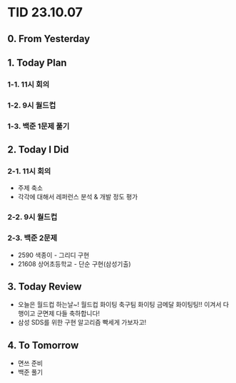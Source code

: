 # TID 23.10.07

## 0. From Yesterday

## 1. Today Plan

### 1-1. 11시 회의

### 1-2. 9시 월드컵

### 1-3. 백준 1문제 풀기

## 2. Today I Did

### 2-1. 11시 회의

- 주제 축소
- 각각에 대해서 레퍼런스 분석 & 개발 정도 평가

### 2-2. 9시 월드컵

### 2-3. 백준 2문제

- 2590 색종이 - 그리디 구현
- 21608 상어초등학교 - 단순 구현(삼성기출)

## 3. Today Review

- 오늘은 월드컵 하는날~! 월드컵 화이팅 축구팀 화이팅 금메달 화이팅팅!!
이겨서 다행이고 군면제 다들 축하합니다!
- 삼성 SDS를 위한 구현 알고리즘 빡세게 가보자고!

## 4. To Tomorrow

- 면쓰 준비
- 백준 풀기